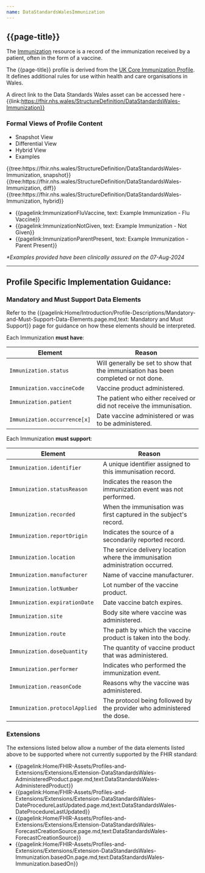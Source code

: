 ```yaml
---
name: DataStandardsWalesImmunization
---
```


## {{page-title}}

The [Immunization](https://www.hl7.org/fhir/r4/immunization.html) resource is a record of the immunization received by a patient, often in the form of a vaccine.

The {{page-title}} profile is derived from the [UK Core Immunization Profile](https://simplifier.net/guide/UK-Core-Implementation-Guide-STU2/Home/ProfilesandExtensions/Profile-UKCore-Immunization?version=2.0.1). It defines additional rules for use within health and care organisations in Wales.

A direct link to the Data Standards Wales asset can be accessed here - {{link:https://fhir.nhs.wales/StructureDefinition/DataStandardsWales-Immunization}}

### Formal Views of Profile Content
<div class="tab-wrap">
  <ul class="tab-head">
    <li class="tablink tab-active" onclick="openCity(this,'tabsnap')" data-target="tabsnap">
      Snapshot View
    </li>
    <li class="tablink" onclick="openCity(this,'tabdiff')" data-target="tabdiff">
      Differential View
    </li>
    <li class="tablink" onclick="openCity(this,'tabhybrid')" data-target="tabhybrid">
      Hybrid View
    </li>
    <li class="tablink" onclick="openCity(this,'tabeg')" data-target="tabeg">
      Examples
    </li>    
  </ul>
  <div class="tab-main">
    <div id="tabsnap" class="tabcontent active">      
      {{tree:https://fhir.nhs.wales/StructureDefinition/DataStandardsWales-Immunization, snapshot}}
    </div>
    <div id="tabdiff" class="tabcontent">
      {{tree:https://fhir.nhs.wales/StructureDefinition/DataStandardsWales-Immunization, diff}}
  </div>
    <div id="tabhybrid" class="tabcontent">
      {{tree:https://fhir.nhs.wales/StructureDefinition/DataStandardsWales-Immunization, hybrid}}
  </div>
  <div id="tabeg" class="tabcontent">

- {{pagelink:ImmunizationFluVaccine, text: Example Immunization - Flu Vaccine}} 
- {{pagelink:ImmunizationNotGiven, text: Example Immunization - Not Given}} 
- {{pagelink:ImmunizationParentPresent, text: Example Immunization - Parent Present}} 

_*Examples provided have been clinically assured on the 07-Aug-2024_
  </div>    
</div>

---

## Profile Specific Implementation Guidance: ##

### Mandatory and Must Support Data Elements
Refer to the {{pagelink:Home/Introduction/Profile-Descriptions/Mandatory-and-Must-Support-Data-Elements.page.md,text: Mandatory and Must Support}} page for guidance on how these elements should be interpreted.

Each Immunization **must have**:

|Element|Reason|
|-|-|
|`Immunization.status`|Will generally be set to show that the immunisation has been completed or not done.|
|`Immunization.vaccineCode`|Vaccine product administered.|
|`Immunization.patient`|The patient who either received or did not receive the immunisation.|
|`Immunization.occurrence[x]`|Date vaccine administered or was to be administered.|


Each Immunization **must support**:

|Element|Reason|
|-|-|
|`Immunization.identifier`|A unique identifier assigned to this immunisation record.|
|`Immunization.statusReason`|Indicates the reason the immunization event was not performed.|
|`Immunization.recorded`|When the immunisation was first captured in the subject's record.|
|`Immunization.reportOrigin`|Indicates the source of a secondarily reported record.|
|`Immunization.location`|The service delivery location where the immunisation administration occurred.|
|`Immunization.manufacturer`|Name of vaccine manufacturer.|
|`Immunization.lotNumber`|Lot number of the vaccine product.|
|`Immunization.expirationDate`|Date vaccine batch expires.|
|`Immunization.site`|Body site where vaccine was administered.|
|`Immunization.route`|The path by which the vaccine product is taken into the body.|
|`Immunization.doseQuantity`|The quantity of vaccine product that was administered.|
|`Immunization.performer`|Indicates who performed the immunization event.|
|`Immunization.reasonCode`|Reasons why the vaccine was administered.|
|`Immunization.protocolApplied`|The protocol being followed by the provider who administered the dose.|

### Extensions

The extensions listed below allow a number of the data elements listed above to be supported where not currently supported by the FHIR standard:

* {{pagelink:Home/FHIR-Assets/Profiles-and-Extensions/Extensions/Extension-DataStandardsWales-AdministeredProduct.page.md,text:DataStandardsWales-AdministeredProduct}}
* {{pagelink:Home/FHIR-Assets/Profiles-and-Extensions/Extensions/Extension-DataStandardsWales-DateProcedureLastUpdated.page.md,text:DataStandardsWales-DateProcedureLastUpdated}}
* {{pagelink:Home/FHIR-Assets/Profiles-and-Extensions/Extensions/Extension-DataStandardsWales-ForecastCreationSource.page.md,text:DataStandardsWales-ForecastCreationSource}}
* {{pagelink:Home/FHIR-Assets/Profiles-and-Extensions/Extensions/Extension-DataStandardsWales-Immunization.basedOn.page.md,text:DataStandardsWales-Immunization.basedOn}}

